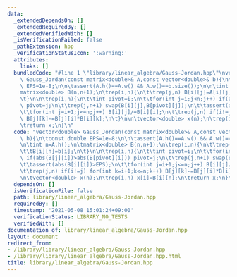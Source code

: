 ```yaml
---
data:
  _extendedDependsOn: []
  _extendedRequiredBy: []
  _extendedVerifiedWith: []
  _isVerificationFailed: false
  _pathExtension: hpp
  _verificationStatusIcon: ':warning:'
  attributes:
    links: []
  bundledCode: "#line 1 \"library/linear_algebra/Gauss-Jordan.hpp\"\nvector<double>\
    \ Gauss_Jordan(const matrix<double>& A,const vector<double>& b){\n\tconst double\
    \ EPS=1e-8;\n\n\tassert(A.h()==A.w() && A.w()==b.size());\n\n\tint n=A.h();\n\t\
    matrix<double> B(n,n+1);\n\trep(i,n){\n\t\trep(j,n) B[i][j]=A[i][j];\n\t\tB[i][n]=b[i];\n\
    \t}\n\n\trep(i,n){\n\t\tint pivot=i;\n\t\tfor(int j=i;j<n;j++) if(abs(B[j][i])>abs(B[pivot][i]))\
    \ pivot=j;\n\t\trep(j,n+1) swap(B[i][j],B[pivot][j]);\n\t\tassert(abs(B[i][i])>EPS);\n\
    \t\tfor(int j=i+1;j<=n;j++) B[i][j]/=B[i][i];\n\t\trep(j,n) if(i!=j) for(int k=i+1;k<=n;k++)\
    \ B[j][k]-=B[j][i]*B[i][k];\n\t}\n\n\tvector<double> x(n);\n\trep(i,n) x[i]=B[i][n];\n\
    \treturn x;\n}\n"
  code: "vector<double> Gauss_Jordan(const matrix<double>& A,const vector<double>&\
    \ b){\n\tconst double EPS=1e-8;\n\n\tassert(A.h()==A.w() && A.w()==b.size());\n\
    \n\tint n=A.h();\n\tmatrix<double> B(n,n+1);\n\trep(i,n){\n\t\trep(j,n) B[i][j]=A[i][j];\n\
    \t\tB[i][n]=b[i];\n\t}\n\n\trep(i,n){\n\t\tint pivot=i;\n\t\tfor(int j=i;j<n;j++)\
    \ if(abs(B[j][i])>abs(B[pivot][i])) pivot=j;\n\t\trep(j,n+1) swap(B[i][j],B[pivot][j]);\n\
    \t\tassert(abs(B[i][i])>EPS);\n\t\tfor(int j=i+1;j<=n;j++) B[i][j]/=B[i][i];\n\
    \t\trep(j,n) if(i!=j) for(int k=i+1;k<=n;k++) B[j][k]-=B[j][i]*B[i][k];\n\t}\n\
    \n\tvector<double> x(n);\n\trep(i,n) x[i]=B[i][n];\n\treturn x;\n}\n"
  dependsOn: []
  isVerificationFile: false
  path: library/linear_algebra/Gauss-Jordan.hpp
  requiredBy: []
  timestamp: '2021-05-08 15:01:24+09:00'
  verificationStatus: LIBRARY_NO_TESTS
  verifiedWith: []
documentation_of: library/linear_algebra/Gauss-Jordan.hpp
layout: document
redirect_from:
- /library/library/linear_algebra/Gauss-Jordan.hpp
- /library/library/linear_algebra/Gauss-Jordan.hpp.html
title: library/linear_algebra/Gauss-Jordan.hpp
---
```

